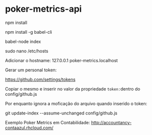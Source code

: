 # poker-metrics-api

npm install

npm install -g babel-cli

babel-node index

sudo nano /etc/hosts

Adicionar o hostname: 127.0.0.1       poker-metrics.localhost

Gerar um personal token:

https://github.com/settings/tokens

Copiar o mesmo e inserir no valor da propriedade ```token:```dentro do config/github.js

Por enquanto ignora a moficação do arquivo quando inserido o token:

git update-index --assume-unchanged config/github.js

Exemplo Poker Metrics em Contabilidade: http://accountancy-contaazul.rhcloud.com/
